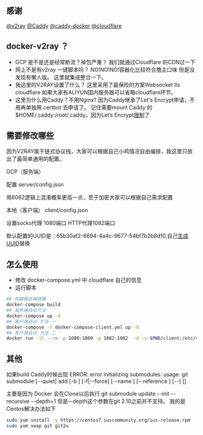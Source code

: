 ## 感谢
[@v2ray](https://github.com/v2ray/v2ray-core)
[@Caddy](https://github.com/mholt/caddy)
[@caddy-docker](https://github.com/abiosoft/caddy-docker)
[@cloudflare](https://www.cloudflare.com/)

## docker-v2ray ？
-  GCP 是不是还是经常断流？掉包严重？
我们就通过Cloudflare 的CDN过一下
-  网上不是有v2ray 一键脚本吗？
NO!NO!NO!容器化比较符合撸主口味
但是没发现有懒人版。
这里就集成整合一下。
- 我这里的V2RAY设置了什么？
这里采用了最保险的方案Websocket tls cloudflare
如果大家有ALIYUN国内服务器可以省略cloudflare环节。 
-  这里为什么用Caddy？不用Nginx?
因为Caddy继承了Let's Encrypt申请，不用再单独用 certbot 去申请了。
记住需要mount Caddy 的$HOME/.caddy:/root/.caddy，因为Let’s Encrypt[限制](https://letsencrypt.org/docs/rate-limits/)了

## 需要修改哪些
因为V2RAY属于链式协议栈，大家可以根据自己小鸡情况自由编排，我这里只放出了最简单通用的配置。

GCP（服务端）

配置 server/config.json

用8082逻辑上混淆概率更高一点，至于加密大家可以根据自己需求配置

本地（客户端） client/config.json 

设置socks代理 1080端口 HTTP代理1082端口

默认配置的UUID是：65b30af2-6694-4a4c-9677-54bf7b2b8d10,自己[生成UUID](https://www.uuidgenerator.net/)替换


## 怎么使用
- 修改 docker-compose.yml 中 cloudflare 自己的信息
- 运行脚本
```bash
## 构建服务端镜像
docker-compose build
## 服务端启动方法
docker-compose up -d
## 客户端启动 方法 一
docker-compose -f docker-compose-client.yml up -d
## 客户端启动 方法 二
docker run -it --rm -p 1080:1080 -p 1082:1082  -d -v $PWD/client:/etc/v2ray v2ray/official

```
## 其他
如果build Caddy时候出现  ERROR: error initializing submodules: usage: git submodule [--quiet] add [-b <branch>] [-f|--force] [--name <name>] [--reference <repository>] [--] <repository> [<path>]

主要是因为 Docker 会在Clone以后执行  git submodule update --init --recursive --depth=1 
但是--depth这个参数在git 2.10之前并不支持。 
我的是Centos解决办法如下

```bash
sudo yum install -y https://centos7.iuscommunity.org/ius-release.rpm
sudo yum swap git git2u
```
